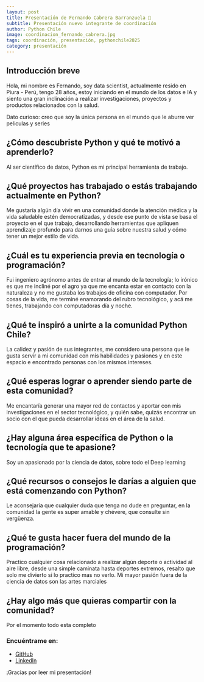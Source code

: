 ```yaml
---
layout: post
title: Presentación de Fernando Cabrera Barranzuela 🎉
subtitle: Presentación nuevo integrante de coordinación
author: Python Chile
image: coordinacion_fernando_cabrera.jpg
tags: coordinación, presentación, pythonchile2025
category: presentación
---
```


## Introducción breve

Hola, mi nombre es Fernando, soy data scientist, actualmente resido en Piura - Perú, tengo 28 años, estoy iniciando en el mundo de los datos e IA y siento una gran inclinación a realizar investigaciones, proyectos y productos relacionados con la salud.

Dato curioso: creo que soy la única persona en el mundo que le aburre ver peliculas y series 

## ¿Cómo descubriste Python y qué te motivó a aprenderlo?

Al ser científico de datos, Python es mi principal herramienta de trabajo.

## ¿Qué proyectos has trabajado o estás trabajando actualmente en Python?

Me gustaría algún día vivir en una comunidad donde la atención médica y la vida saludable estén democratizadas, y desde ese punto de vista se basa el proyecto en el que trabajo, desarrollando herramientas que apliquen aprendizaje profundo para darnos una guía sobre nuestra salud y cómo tener un mejor estilo de vida.

## ¿Cuál es tu experiencia previa en tecnología o programación?

Fui ingeniero agrónomo antes de entrar al mundo de la tecnología; lo irónico es que me incliné por el agro ya que me encanta estar en contacto con la naturaleza y no me gustaba los trabajos de oficina con computador. Por cosas de la vida, me terminé enamorando del rubro tecnológico, y acá me tienes, trabajando con computadoras día y noche.


## ¿Qué te inspiró a unirte a la comunidad Python Chile?

La calidez y pasión de sus integrantes, me considero una persona que le gusta servir a mi comunidad con mis habilidades y pasiones y en este espacio e encontrado personas con los mismos intereses.

## ¿Qué esperas lograr o aprender siendo parte de esta comunidad?

Me encantaría generar una mayor red de contactos y aportar con mis investigaciones en el sector tecnológico, y quién sabe, quizás encontrar un socio con el que pueda desarrollar ideas en el área de la salud.

## ¿Hay alguna área específica de Python o la tecnología que te apasione?

Soy un apasionado por la ciencia de datos, sobre todo el Deep learning

## ¿Qué recursos o consejos le darías a alguien que está comenzando con Python?

Le aconsejaría que cualquier duda que tenga no dude en preguntar, en la comunidad la gente es super amable y chévere, que consulte sin vergüenza.

## ¿Qué te gusta hacer fuera del mundo de la programación?

Practico cualquier cosa relacionado a realizar algún deporte o actividad al aire libre, desde una simple caminata hasta deportes extremos, resalto que solo me divierto si lo practico mas no verlo. Mi mayor pasión fuera de la ciencia de datos son las artes marciales

## ¿Hay algo más que quieras compartir con la comunidad?

Por el momento todo esta completo

### Encuéntrame en:

- [GitHub](https://github.com/Ferx096)
- [LinkedIn](https://www.linkedin.com/in/fernando-cabrera-barranzuela/)

¡Gracias por leer mi presentación!